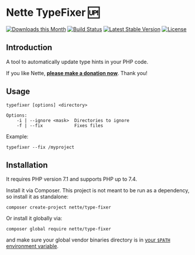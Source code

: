 Nette TypeFixer 🆙
==================

[![Downloads this Month](https://img.shields.io/packagist/dm/nette/type-fixer.svg)](https://packagist.org/packages/nette/type-fixer)
[![Build Status](https://travis-ci.org/nette/type-fixer.svg?branch=master)](https://travis-ci.org/nette/type-fixer)
[![Latest Stable Version](https://poser.pugx.org/nette/type-fixer/v/stable)](https://github.com/nette/type-fixer/releases)
[![License](https://img.shields.io/badge/license-New%20BSD-blue.svg)](https://github.com/nette/type-fixer/blob/master/license.md)


Introduction
------------

A tool to automatically update type hints in your PHP code.

If you like Nette, **[please make a donation now](https://nette.org/donate)**. Thank you!


Usage
-----

```
typefixer [options] <directory>

Options:
    -i | --ignore <mask>  Directories to ignore
    -f | --fix            Fixes files
```

Example:

```
typefixer --fix /myproject
```


Installation
------------

It requires PHP version 7.1 and supports PHP up to 7.4.

Install it via Composer. This project is not meant to be run as a dependency, so install it as standalone:

```
composer create-project nette/type-fixer
```

Or install it globally via:

```
composer global require nette/type-fixer
```

and make sure your global vendor binaries directory is in [your `$PATH` environment variable](https://getcomposer.org/doc/03-cli.md#global).
